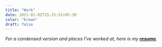 ```yaml
---
title: "Work"
date: 2021-01-02T15:25:51+05:30
color: "brown"
draft: false
---
```


*For a condensed version and places I've worked at, here is my [**resume**](Resume-Prateeksha-Singh.pdf).* 


